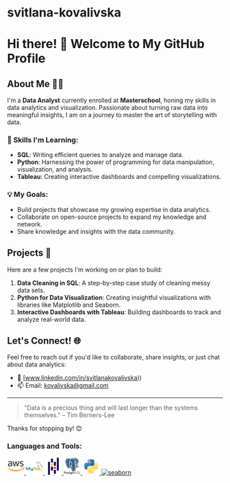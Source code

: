 # svitlana-kovalivska
# Hi there! 👋 Welcome to My GitHub Profile

## About Me 🙋‍♂️
I'm a **Data Analyst** currently enrolled at **Masterschool**, honing my skills in data analytics and visualization. Passionate about turning raw data into meaningful insights, I am on a journey to master the art of storytelling with data.

### 🌟 Skills I'm Learning:
- **SQL**: Writing efficient queries to analyze and manage data.
- **Python**: Harnessing the power of programming for data manipulation, visualization, and analysis.
- **Tableau**: Creating interactive dashboards and compelling visualizations.

### 💡 My Goals:
- Build projects that showcase my growing expertise in data analytics.  
- Collaborate on open-source projects to expand my knowledge and network.  
- Share knowledge and insights with the data community.

## Projects 🚀
Here are a few projects I'm working on or plan to build:
1. **Data Cleaning in SQL**: A step-by-step case study of cleaning messy data sets.  
2. **Python for Data Visualization**: Creating insightful visualizations with libraries like Matplotlib and Seaborn.  
3. **Interactive Dashboards with Tableau**: Building dashboards to track and analyze real-world data.

## Let's Connect! 🌐
Feel free to reach out if you'd like to collaborate, share insights, or just chat about data analytics:  
- 💼 [www.linkedin.com/in/svitlanakovalivska))  
- 📫 Email: kovalivska@gmail.com

---

> "Data is a precious thing and will last longer than the systems themselves." – Tim Berners-Lee

Thanks for stopping by! 😊
<h3 align="left">Languages and Tools:</h3>
<p align="left"> <a href="https://aws.amazon.com" target="_blank" rel="noreferrer"> <img src="https://raw.githubusercontent.com/devicons/devicon/master/icons/amazonwebservices/amazonwebservices-original-wordmark.svg" alt="aws" width="40" height="40"/> </a> <a href="https://www.mysql.com/" target="_blank" rel="noreferrer"> <img src="https://raw.githubusercontent.com/devicons/devicon/master/icons/mysql/mysql-original-wordmark.svg" alt="mysql" width="40" height="40"/> </a> <a href="https://pandas.pydata.org/" target="_blank" rel="noreferrer"> <img src="https://raw.githubusercontent.com/devicons/devicon/2ae2a900d2f041da66e950e4d48052658d850630/icons/pandas/pandas-original.svg" alt="pandas" width="40" height="40"/> </a> <a href="https://www.postgresql.org" target="_blank" rel="noreferrer"> <img src="https://raw.githubusercontent.com/devicons/devicon/master/icons/postgresql/postgresql-original-wordmark.svg" alt="postgresql" width="40" height="40"/> </a> <a href="https://www.python.org" target="_blank" rel="noreferrer"> <img src="https://raw.githubusercontent.com/devicons/devicon/master/icons/python/python-original.svg" alt="python" width="40" height="40"/> </a> <a href="https://seaborn.pydata.org/" target="_blank" rel="noreferrer"> <img src="https://seaborn.pydata.org/_images/logo-mark-lightbg.svg" alt="seaborn" width="40" height="40"/> </a> </p>
